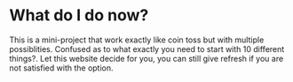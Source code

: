 # What do I do now?

This is a mini-project that work exactly like coin toss but with multiple possiblities. Confused as to what exactly you need to start with 10 different things?. Let this website decide for you, you can still give refresh if you are not satisfied with the option.
